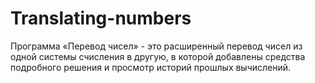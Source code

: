 # Translating-numbers
Программа «Перевод чисел» - это расширенный перевод чисел из одной системы счисления в другую, в которой добавлены средства подробного решения и просмотр историй прошлых вычислений.
